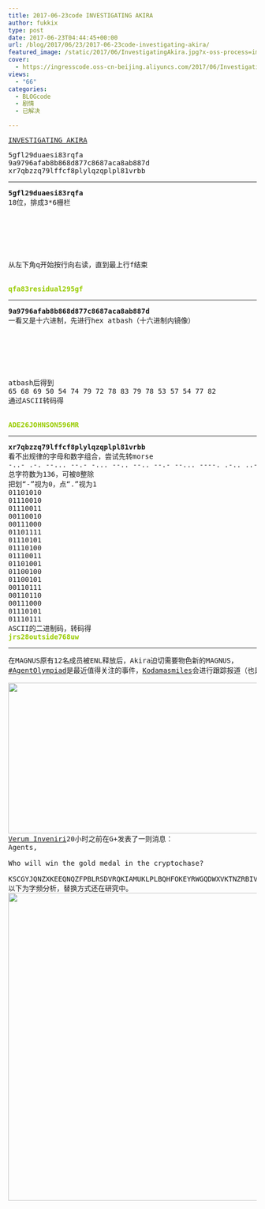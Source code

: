 ```yaml
---
title: 2017-06-23code INVESTIGATING AKIRA
author: fukkix
type: post
date: 2017-06-23T04:44:45+00:00
url: /blog/2017/06/23/2017-06-23code-investigating-akira/
featured_image: /static/2017/06/InvestigatingAkira.jpg?x-oss-process=image/resize,m_fill,w_700,h_220
cover:
  - https://ingresscode.oss-cn-beijing.aliyuncs.com/2017/06/InvestigatingAkira.jpg
views:
  - "66"
categories:
  - BLOGcode
  - 剧情
  - 已解决

---
```

<pre><a href="http://investigate.ingress.com/2017/06/23/investigating-akira/" target="_blank" rel="noopener">INVESTIGATING AKIRA</a></pre>

<pre>5gfl29duaesi83rqfa
<!--StartFragment -->9a9796afab8b868d877c8687aca8ab887d
xr7qbzzq79lffcf8plylqzqplpl81vrbb</pre>

<!--more-->

* * *

<pre><strong>5gfl29duaesi83rqfa</strong>
18位，排成3*6栅栏



<table border="0" cellpading="0" cellspacing="0"   >
  
  	
  
</table>

从左下角q开始按行向右读，直到最上行f结束


<span style="color: #99cc00;"><strong>qfa83residual295gf
</strong></span></pre>

* * *

<pre><strong>9a9796afab8b868d877c8687aca8ab887d
</strong>一看又是十六进制，先进行hex atbash（十六进制内镜像）



<table border="0" cellpading="0" cellspacing="0"   >
  
  	
  
</table>

atbash后得到
65 68 69 50 54 74 79 72 78 83 79 78 53 57 54 77 82
通过ASCII转码得


<span style="color: #99cc00;"><strong>ADE26JOHNSON596MR</strong></span></pre>

* * *

<pre><strong>xr7qbzzq79lffcf8plylqzqplpl81vrbb
</strong>看不出规律的字母和数字组合，尝试先转morse
-..- .-. --... --.- -... --.. --.. --.- --... ----. .-.. ..-. ..-. -.-. ..-. ---.. .--. .-.. -.-- .-.. --.- --.. --.- .--. .-.. .--. .-.. ---.. .---- ...- .-. -... -... 
总字符数为136，可被8整除
把划“-”视为0，点“.”视为1
01101010
01110010
01110011
00110010
00111000
01101111
01110101
01110100
01110011
01101001
01100100
01100101
00110111
00110110
00111000
01110101
01110111
ASCII的二进制码，转码得
<span style="color: #99cc00;"><strong>jrs28outside768uw</strong></span></pre>

* * *

<pre>在MAGNUS原有12名成员被ENL释放后，Akira迫切需要物色新的MAGNUS，
<span class="goog-text-highlight"><a href="https://plus.google.com/s/%23AgentOlympiad/top">#AgentOlympiad</a>是最近值得关注的事件，</span><a href="https://www.facebook.com/KodamaSmiles/">Kodamasmiles</a>会进行跟踪报道（也是为了调查Akira）

<img class="alignnone size-full wp-image-268" src="https://ingresscode.oss-cn-beijing.aliyuncs.com/2017/06/rings.png" alt="" width="559" height="305" srcset="/static/2017/06/rings.png 559w, /static/2017/06/rings.png?x-oss-process=image/resize,m_fill,w_300,h_164 300w" sizes="(max-width: 559px) 100vw, 559px" />
<a href="https://plus.google.com/109846653838501599116" target="_blank" rel="noopener">Verum Inveniri</a>20小时之前在G+发表了一则消息：
Agents,
 
Who will win the gold medal in the cryptochase?
 
KSCGYJQNZXKEEQNQZFPBLRSDVRQKIAMUKLPLBQHFOKEYRWGQDWXVKTNZRBIVXBICDPLFTITSPUSZQLSOQNDWRJZITPLCIIGNQFGVOPWNRITNNVLXETGUMMNLYWROHDWYEMPFGSHYBIMZZUMLQLCQUFDLYOKSFTLYTAVNPBALWSRNUAUGLEWDMBIVLWUJOKOWROLCXGVLWUUNMNTBKKUAWTOFGROHZRAGRNYUSEKXYDDODZSHUJDNNMIBCSFPFZLQKQYMNTESWIUMGUHPQPVEUAOSLNHTQSEOEGDSTYEMGQVKYORXMZBBOCJFJGWVVSRPIETSLSQVFQLZGIGTZRNBNTNRYCNY
以下为字频分析，替换方式还在研究中。
<img class="alignnone size-full wp-image-271" src="https://ingresscode.oss-cn-beijing.aliyuncs.com/2017/06/2-8.jpg" alt="" width="1271" height="623" srcset="/static/2017/06/2-8.jpg 1271w, /static/2017/06/2-8.jpg?x-oss-process=image/resize,m_fill,w_300,h_147 300w, /static/2017/06/2-8.jpg?x-oss-process=image/resize,m_fill,w_768,h_376 768w, /static/2017/06/2-8.jpg?x-oss-process=image/resize,m_fill,w_1024,h_502 1024w" sizes="(max-width: 1271px) 100vw, 1271px" />
</pre>

&nbsp;